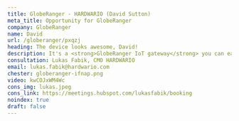 ```yaml
---
title: GlobeRanger - HARDWARIO (David Sutton)
meta_title: Opportunity for GlobeRanger
company: GlobeRanger
name: David
url: /globeranger/pxqzj
heading: The device looks awesome, David!
description: It's a <strong>GlobeRanger IoT gateway</strong> you can easily customize and configure to use in IoT projects for your customers.<br/><br/>Interested?
consultation: Lukas Fabik, CMO HARDWARIO
email: lukas.fabik@hardwario.com
chester: globeranger-ifnap.png
video: kwCOJxWM4Wc
cons_img: lukas.jpeg
cons_link: https://meetings.hubspot.com/lukasfabik/booking
noindex: true
draft: false
---
```

